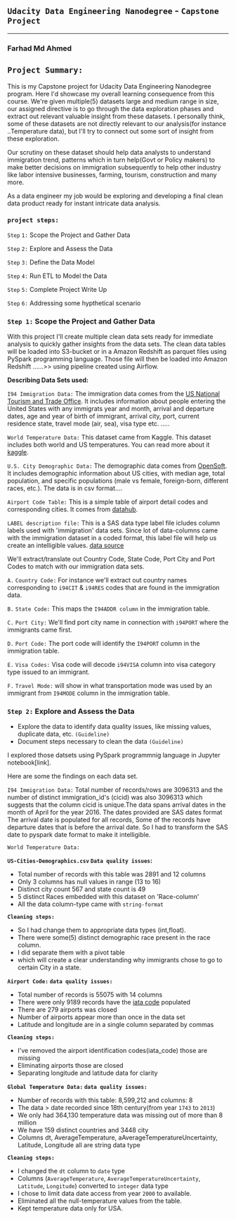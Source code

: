 ## `Udacity Data Engineering Nanodegree` - `Capstone Project`
----------------------------------------------------------
### Farhad Md Ahmed

## `Project Summary:`
This is my Capstone project for Udacity Data Engineering Nanodegree program. Here I'd showcase my overall learning consequence from this course. We're given multiple(5) datasets large and medium range in size, our assigned directive is to go through the data exploration phases and extract out relevant valuable insight from these datasets. I personally think, some of these datasets are not directly relevant to our analysis(for instance ..Temperature data), but I'll try to connect out some sort of insight from these exploration.

Our scrutiny on these dataset should help data analysts to understand immigration trend, patterns which in turn help(Govt or Policy makers) to make better decisions on immigration subsequently to help other industry like labor intensive businesses, farming, tourism, construction and many more.

As a data engineer my job would be exploring and developing a final clean data product ready for instant intricate data analysis.

### `project steps:`

`Step` `1:` Scope the Project and Gather Data

`Step` `2:` Explore and Assess the Data

`Step` `3:` Define the Data Model

`Step` `4:` Run ETL to Model the Data

`Step` `5:` Complete Project Write Up

`Step` `6:` Addressing some hypthetical scenario 


### `Step 1:` Scope the Project and Gather Data
With this project I'll create multiple clean data sets ready for immediate analysis to quickly gather insights from the data sets.
The clean data tables will be loaded into S3-bucket or in a Amazon Redshift  as parquet files using PySpark programming language. Those file will then be loaded into Amazon Redshift ......>> using pipeline created using Airflow.

**Describing Data Sets used:**

`I94 Immigration Data:`
The immigration data comes from the [US National Tourism and Trade Office](https://www.trade.gov/national-travel-and-tourism-office). It includes information about people entering the United States with any immigrats year and month, arrival and departure dates, age and year of birth of immigrant, arrival city, port, current residence state, travel mode (air, sea), visa type etc. .....

`World Temperature Data:`
This dataset came from Kaggle. This dataset includes both world and US temperatures. You can read more about it [kaggle](https://www.kaggle.com/datasets/berkeleyearth/climate-change-earth-surface-temperature-data).

`U.S. City Demographic Data:`
The demographic data comes from [OpenSoft](https://public.opendatasoft.com/explore/dataset/us-cities-demographics/export/). It includes demographic information about US cities, with median age, total population, and specific populations (male vs female, foreign-born, different races, etc.). The data is in csv format....

`Airport Code Table:`
This is a simple table of airport detail codes and corresponding cities. It comes from [datahub](https://datahub.io/core/airport-codes#data).

`LABEL description file:`
This is a SAS data type label file icludes column labels used with 'immigration' data sets. Since lot of data-columns came with the immigration dataset in a coded format, this label file will help us create an intelligible values. [data source]()

We'll extract/translate out Country Code, State Code, Port City and Port Codes to match with our immigration data sets.

`A.` `Country Code:` For instance we'll extract out country names corresponding to `i94CIT` &  `i94RES` codes that are found in the immigration data. 

`B.` `State Code:` This maps the `I94ADDR column` in the immigration table.

`C.` `Port City:` We'll find port city name in connection with `i94PORT` where the immigrants came first.

`D.` `Port Code:` The port code will identify the `I94PORT` column in the immigration table. 

`E.` `Visa Codes:` Visa code will decode `i94VISA` column into visa category type issued to an immigrant.

`F.` `Travel Mode:` will show in what transportation mode was used by an immigrant from `I94MODE` column in the immigration table.


### `Step 2:`  Explore and Assess the Data
 + Explore the data to identify data quality issues, like missing values, duplicate data, etc. `(Guideline)`
 + Document steps necessary to clean the data `(Guideline)`

I explored those datsets using PySpark programmnig language in Jupyter notebook[link].

Here are some the findings on each data set.

`I94 Immigration Data:`
Total number of records/rows are 3096313 and the number of distinct immigration_id's (cicid) was also 3096313 which suggests that the column cicid is unique.The data spans arrival dates in the month of April for the year 2016. The dates provided are SAS dates format
The arrival date is populated for all records, Some of the records have departure dates that is before the arrival date. So I had to transform the SAS date to pyspark date format to make it intelligible.




`World Temperature Data:`





**`US-Cities-Demographics.csv` `Data quality issues`:** 
+ Total number of records with this table was 2891 and 12 columns
+ Only 3 columns has null values in range (13 to 16)
+ Distinct city count 567 and state count is 49
+ 5 distinct Races embedded with this dataset on 'Race-column'
+ All the data column-type came with `string-format`

**`Cleaning steps:`**
+ So I had change them to appropriate data types (int,float).
+ There were some(5) distinct demographic race present in the race column. 
+ I did separate them with a pivot table
+ which will create a clear understanding why immigrants chose to go to certain City in a state.


**`Airport Code:` `data quality issues:`**
+ Total number of records is 55075 with 14 columns 
+ There were only 9189 records have the [iata code](https://airportcodes.io/en/iata-codes/#:~:text=What%20are%20IATA%20codes%3F%20An%20IATA%20code%2C%20consisting,Airport%20has%20the%20%22LHR%22%20as%20the%20IATA%20code.?msclkid=513518aabaac11ec81151a8894006df3) populated
+ There are 279 airports was closed
+ Number of airports appear more than once in the data set
+ Latitude and longitude are in a single column separated by commas

**`Cleaning steps:`**
+ I've removed the airport identification codes(iata_code) those are missing
+ Eliminating airports those are closed
+ Separating longitude and latitude data for clarity

**`Global Temperature Data:` `data quality issues:`**
+ Number of records with this table: 8,599,212 and columns: 8
+ The data > date recorded since 18th century(from year `1743` to `2013`)
+ We only had 364,130 temperature data was missing out of more than 8 million
+ We have 159 distinct countries and 3448 city
+ Columns dt, AverageTemperature, aAverageTemperatureUncertainty, Latitude, Longitude all are string data type

**`Cleaning steps:`**
+ I changed the `dt` column to `date` type
+ Columns (`AverageTemperature`, `AverageTemperatureUncertainty`, `Latitude`, `Longitude`) converted to `integer` data type
+ I chose to limit data date access from year `2000` to available.
+ Eliminated all the null-temperature values from the table.
+ Kept temperature data only for USA.


